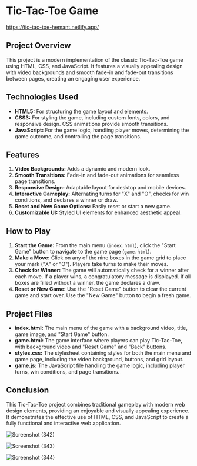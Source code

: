 # Tic-Tac-Toe Game

https://tic-tac-toe-hemant.netlify.app/

## Project Overview

This project is a modern implementation of the classic Tic-Tac-Toe game using HTML, CSS, and JavaScript. It features a visually appealing design with video backgrounds and smooth fade-in and fade-out transitions between pages, creating an engaging user experience.

## Technologies Used

- **HTML5:** For structuring the game layout and elements.
- **CSS3:** For styling the game, including custom fonts, colors, and responsive design. CSS animations provide smooth transitions.
- **JavaScript:** For the game logic, handling player moves, determining the game outcome, and controlling the page transitions.

## Features

1. **Video Backgrounds:** Adds a dynamic and modern look.
2. **Smooth Transitions:** Fade-in and fade-out animations for seamless page transitions.
3. **Responsive Design:** Adaptable layout for desktop and mobile devices.
4. **Interactive Gameplay:** Alternating turns for "X" and "O", checks for win conditions, and declares a winner or draw.
5. **Reset and New Game Options:** Easily reset or start a new game.
6. **Customizable UI:** Styled UI elements for enhanced aesthetic appeal.

## How to Play

1. **Start the Game:** From the main menu (`index.html`), click the "Start Game" button to navigate to the game page (`game.html`).
2. **Make a Move:** Click on any of the nine boxes in the game grid to place your mark ("X" or "O"). Players take turns to make their moves.
3. **Check for Winner:** The game will automatically check for a winner after each move. If a player wins, a congratulatory message is displayed. If all boxes are filled without a winner, the game declares a draw.
4. **Reset or New Game:** Use the "Reset Game" button to clear the current game and start over. Use the "New Game" button to begin a fresh game.

## Project Files

- **index.html:** The main menu of the game with a background video, title, game image, and "Start Game" button.
- **game.html:** The game interface where players can play Tic-Tac-Toe, with background video and "Reset Game" and "Back" buttons.
- **styles.css:** The stylesheet containing styles for both the main menu and game page, including the video background, buttons, and grid layout.
- **game.js:** The JavaScript file handling the game logic, including player turns, win conditions, and page transitions.

## Conclusion

This Tic-Tac-Toe project combines traditional gameplay with modern web design elements, providing an enjoyable and visually appealing experience. It demonstrates the effective use of HTML, CSS, and JavaScript to create a fully functional and interactive web application.

![Screenshot (342)](https://github.com/hemantkr26/Tic-Tac-Toe/assets/142200426/bca252be-e159-4748-9977-7f5a9831f53c)

![Screenshot (343)](https://github.com/hemantkr26/Tic-Tac-Toe/assets/142200426/fb02a28f-6411-4043-95a6-8186266f14bc)

![Screenshot (344)](https://github.com/hemantkr26/Tic-Tac-Toe/assets/142200426/09cf8000-8a36-4b9d-8178-1b30362d9c31)
